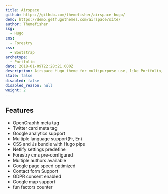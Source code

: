 ```yaml
---
title: Airspace
github: https://github.com/themefisher/airspace-hugo/
demo: https://demo.gethugothemes.com/airspace/site/
author: Themefisher
ssg:
  - Hugo
cms:
  - Forestry
css:
  - Bootstrap
archetype:
  - Portfolio
date: 2018-01-09T22:28:21.000Z
description: Airspace Hugo theme for multipurpose use, like Portfolio, Blog, Business.
stale: false
disabled: false
disabled_reason: null
weight: 2
---
```


## Features

* OpenGraphh meta tag
* Twitter card meta tag
* Google analytics  support
* Multiple language support(Fr, En) 
* CSS and Js bundle with Hugo pipe
* Netlify settings predefine
* Forestry cms pre-configured
* Multiple authors available
* Google page speed optimized
* Contact form Support
* GDPR consent enabled
* Google map support
* fun factors counter 